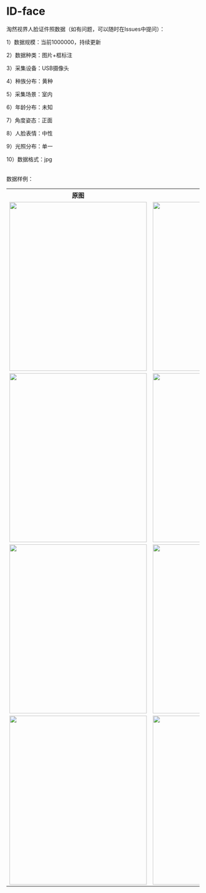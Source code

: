 # ID-face
<p>淘然视界人脸证件照数据（如有问题，可以随时在Issues中提问）：</p>
<p>1）数据规模：当前1000000，持续更新</p>
<p>2）数据种类：图片+框标注</p>
<p>3）采集设备：USB摄像头</p>
<p>4）种族分布：黄种</p>
<p>5）采集场景：室内</p>
<p>6）年龄分布：未知</p>
<p>7）角度姿态：正面</p>
<p>8）人脸表情：中性</p>
<p>9）光照分布：单一</p>
<p>10）数据格式：jpg</p>

<br>数据样例：<br>
<table>
  <tr>
    <th>原图</th>
    <th>标注样例</th>
  </tr>
  <tr>
    <td> <img src="https://github.com/cmhu/ID-face/blob/master/pic/1.jpg" width="358" height="441" /> </td>
    <td> <img src="https://github.com/cmhu/ID-face/blob/master/pic/1-1.jpg" width="358" height="441" /> </td>
  </tr>
  <tr>
    <td> <img src="https://github.com/cmhu/ID-face/blob/master/pic/2.jpg" width="358" height="441" /> </td>
    <td> <img src="https://github.com/cmhu/ID-face/blob/master/pic/2-1.jpg" width="358" height="441" /> </td>
  </tr>
  <tr>
    <td> <img src="https://github.com/cmhu/ID-face/blob/master/pic/3.jpg" width="358" height="441" /> </td>
    <td> <img src="https://github.com/cmhu/ID-face/blob/master/pic/3-1.jpg" width="358" height="441" /> </td>
  </tr>     
    <tr>
    <td> <img src="https://github.com/cmhu/ID-face/blob/master/pic/4.jpg" width="358" height="441" /> </td>
    <td> <img src="https://github.com/cmhu/ID-face/blob/master/pic/4-1.jpg" width="358" height="441" /> </td>
  </tr>  
</table>

    
      
      
